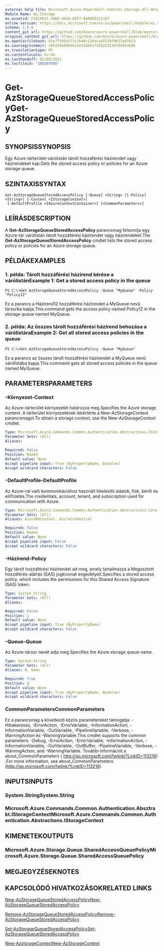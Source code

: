 ```yaml
---
external help file: Microsoft.Azure.PowerShell.Cmdlets.Storage.dll-Help.xml
Module Name: Az.Storage
ms.assetid: F1EC601C-3ADD-402A-A5F7-84A95D312187
online version: https://docs.microsoft.com/en-us/powershell/module/az.storage/get-azstoragequeuestoredaccesspolicy
schema: 2.0.0
content_git_url: https://github.com/Azure/azure-powershell/blob/master/src/Storage/Storage.Management/help/Get-AzStorageQueueStoredAccessPolicy.md
original_content_git_url: https://github.com/Azure/azure-powershell/blob/master/src/Storage/Storage.Management/help/Get-AzStorageQueueStoredAccessPolicy.md
ms.openlocfilehash: b1e7f305b571c5b40c12dacadf520f9637e076f3
ms.sourcegitcommit: c05d3d669b5631e526841f47b22513d78495350b
ms.translationtype: MT
ms.contentlocale: hu-HU
ms.lasthandoff: 02/09/2021
ms.locfileid: "100207806"
---
```

# <span data-ttu-id="6c1a6-101">Get-AzStorageQueueStoredAccessPolicy</span><span class="sxs-lookup"><span data-stu-id="6c1a6-101">Get-AzStorageQueueStoredAccessPolicy</span></span>

## <span data-ttu-id="6c1a6-102">SYNOPSIS</span><span class="sxs-lookup"><span data-stu-id="6c1a6-102">SYNOPSIS</span></span>
<span data-ttu-id="6c1a6-103">Egy Azure-tárterület-várólistán tárolt hozzáférési házirendet vagy házirendeket kap.</span><span class="sxs-lookup"><span data-stu-id="6c1a6-103">Gets the stored access policy or policies for an Azure storage queue.</span></span>

## <span data-ttu-id="6c1a6-104">SZINTAXIS</span><span class="sxs-lookup"><span data-stu-id="6c1a6-104">SYNTAX</span></span>

```
Get-AzStorageQueueStoredAccessPolicy [-Queue] <String> [[-Policy] <String>] [-Context <IStorageContext>]
 [-DefaultProfile <IAzureContextContainer>] [<CommonParameters>]
```

## <span data-ttu-id="6c1a6-105">LEÍRÁS</span><span class="sxs-lookup"><span data-stu-id="6c1a6-105">DESCRIPTION</span></span>
<span data-ttu-id="6c1a6-106">A **Get-AzStorageQueueStoredAccessPolicy** parancsmag felsorolja egy Azure-tár várólistán tárolt hozzáférési házirendet vagy házirendeket.</span><span class="sxs-lookup"><span data-stu-id="6c1a6-106">The **Get-AzStorageQueueStoredAccessPolicy** cmdlet lists the stored access policy or policies for an Azure storage queue.</span></span>

## <span data-ttu-id="6c1a6-107">PÉLDÁK</span><span class="sxs-lookup"><span data-stu-id="6c1a6-107">EXAMPLES</span></span>

### <span data-ttu-id="6c1a6-108">1. példa: Tárolt hozzáférési házirend kérése a várólistán</span><span class="sxs-lookup"><span data-stu-id="6c1a6-108">Example 1: Get a stored access policy in the queue</span></span>
```
PS C:\>Get-AzStorageQueueStoredAccessPolicy -Queue "MyQueue" -Policy "Policy12"
```

<span data-ttu-id="6c1a6-109">Ez a parancs a Házirend12 hozzáférési házirendet a MyQueue nevű társorba kapja.</span><span class="sxs-lookup"><span data-stu-id="6c1a6-109">This command gets the access policy named Policy12 in the storage queue named MyQueue.</span></span>

### <span data-ttu-id="6c1a6-110">2. példa: Az összes tárolt hozzáférési házirend behozása a várólistára</span><span class="sxs-lookup"><span data-stu-id="6c1a6-110">Example 2: Get all stored access policies in the queue</span></span>
```
PS C:\>Get-AzStorageQueueStoredAccessPolicy -Queue "MyQueue"
```

<span data-ttu-id="6c1a6-111">Ez a parancs az összes tárolt hozzáférési házirendet a MyQueue nevű várólistába kapja.</span><span class="sxs-lookup"><span data-stu-id="6c1a6-111">This command gets all stored access policies in the queue named MyQueue.</span></span>

## <span data-ttu-id="6c1a6-112">PARAMETERS</span><span class="sxs-lookup"><span data-stu-id="6c1a6-112">PARAMETERS</span></span>

### <span data-ttu-id="6c1a6-113">-Környezet</span><span class="sxs-lookup"><span data-stu-id="6c1a6-113">-Context</span></span>
<span data-ttu-id="6c1a6-114">Az Azure-tárterület környezetét határozza meg.</span><span class="sxs-lookup"><span data-stu-id="6c1a6-114">Specifies the Azure storage context.</span></span>
<span data-ttu-id="6c1a6-115">A tárterület környezetének lekértérte a New-AzStorageContext parancsmagot.</span><span class="sxs-lookup"><span data-stu-id="6c1a6-115">To obtain a storage context, use the New-AzStorageContext cmdlet.</span></span>

```yaml
Type: Microsoft.Azure.Commands.Common.Authentication.Abstractions.IStorageContext
Parameter Sets: (All)
Aliases:

Required: False
Position: Named
Default value: None
Accept pipeline input: True (ByPropertyName, ByValue)
Accept wildcard characters: False
```

### <span data-ttu-id="6c1a6-116">-DefaultProfile</span><span class="sxs-lookup"><span data-stu-id="6c1a6-116">-DefaultProfile</span></span>
<span data-ttu-id="6c1a6-117">Az Azure-ral való kommunikációhoz használt hitelesítő adatok, fiók, bérlő és előfizetés.</span><span class="sxs-lookup"><span data-stu-id="6c1a6-117">The credentials, account, tenant, and subscription used for communication with Azure.</span></span>

```yaml
Type: Microsoft.Azure.Commands.Common.Authentication.Abstractions.Core.IAzureContextContainer
Parameter Sets: (All)
Aliases: AzureRmContext, AzureCredential

Required: False
Position: Named
Default value: None
Accept pipeline input: False
Accept wildcard characters: False
```

### <span data-ttu-id="6c1a6-118">-Házirend</span><span class="sxs-lookup"><span data-stu-id="6c1a6-118">-Policy</span></span>
<span data-ttu-id="6c1a6-119">Egy tárolt hozzáférési házirendet ad meg, amely tartalmazza a Megosztott hozzáférés-aláírás (SAS) jogkivonat engedélyeit.</span><span class="sxs-lookup"><span data-stu-id="6c1a6-119">Specifies a stored access policy, which includes the permissions for this Shared Access Signature (SAS) token.</span></span>

```yaml
Type: System.String
Parameter Sets: (All)
Aliases:

Required: False
Position: 1
Default value: None
Accept pipeline input: True (ByPropertyName)
Accept wildcard characters: False
```

### <span data-ttu-id="6c1a6-120">-Queue</span><span class="sxs-lookup"><span data-stu-id="6c1a6-120">-Queue</span></span>
<span data-ttu-id="6c1a6-121">Az Azure-társor nevét adja meg.</span><span class="sxs-lookup"><span data-stu-id="6c1a6-121">Specifies the Azure storage queue name.</span></span>

```yaml
Type: System.String
Parameter Sets: (All)
Aliases: N, Name

Required: True
Position: 0
Default value: None
Accept pipeline input: True (ByPropertyName, ByValue)
Accept wildcard characters: False
```

### <span data-ttu-id="6c1a6-122">CommonParameters</span><span class="sxs-lookup"><span data-stu-id="6c1a6-122">CommonParameters</span></span>
<span data-ttu-id="6c1a6-123">Ez a parancsmag a következő közös paramétereket támogatja: -Hibakeresés, -ErrorAction, -ErrorVariable, -InformationAction, -InformationVariable, -OutVariable, -PipelineVariable, -Verbose, -WarningAction és -WarningVariable.</span><span class="sxs-lookup"><span data-stu-id="6c1a6-123">This cmdlet supports the common parameters: -Debug, -ErrorAction, -ErrorVariable, -InformationAction, -InformationVariable, -OutVariable, -OutBuffer, -PipelineVariable, -Verbose, -WarningAction, and -WarningVariable.</span></span> <span data-ttu-id="6c1a6-124">További információt a about_CommonParameters ( http://go.microsoft.com/fwlink/?LinkID=113216) .</span><span class="sxs-lookup"><span data-stu-id="6c1a6-124">For more information, see about_CommonParameters (http://go.microsoft.com/fwlink/?LinkID=113216).</span></span>

## <span data-ttu-id="6c1a6-125">INPUTS</span><span class="sxs-lookup"><span data-stu-id="6c1a6-125">INPUTS</span></span>

### <span data-ttu-id="6c1a6-126">System.String</span><span class="sxs-lookup"><span data-stu-id="6c1a6-126">System.String</span></span>

### <span data-ttu-id="6c1a6-127">Microsoft.Azure.Commands.Common.Authentication.Absztrakt.IStorageContext</span><span class="sxs-lookup"><span data-stu-id="6c1a6-127">Microsoft.Azure.Commands.Common.Authentication.Abstractions.IStorageContext</span></span>

## <span data-ttu-id="6c1a6-128">KIMENETEK</span><span class="sxs-lookup"><span data-stu-id="6c1a6-128">OUTPUTS</span></span>

### <span data-ttu-id="6c1a6-129">Microsoft.Azure.Storage.Queue.SharedAccessQueuePolicy</span><span class="sxs-lookup"><span data-stu-id="6c1a6-129">Microsoft.Azure.Storage.Queue.SharedAccessQueuePolicy</span></span>

## <span data-ttu-id="6c1a6-130">MEGJEGYZÉSEK</span><span class="sxs-lookup"><span data-stu-id="6c1a6-130">NOTES</span></span>

## <span data-ttu-id="6c1a6-131">KAPCSOLÓDÓ HIVATKOZÁSOK</span><span class="sxs-lookup"><span data-stu-id="6c1a6-131">RELATED LINKS</span></span>

[<span data-ttu-id="6c1a6-132">New-AzStorageQueueStoredAccessPolicy</span><span class="sxs-lookup"><span data-stu-id="6c1a6-132">New-AzStorageQueueStoredAccessPolicy</span></span>](./New-AzStorageQueueStoredAccessPolicy.md)

[<span data-ttu-id="6c1a6-133">Remove-AzStorageQueueStoredAccessPolicy</span><span class="sxs-lookup"><span data-stu-id="6c1a6-133">Remove-AzStorageQueueStoredAccessPolicy</span></span>](./Remove-AzStorageQueueStoredAccessPolicy.md)

[<span data-ttu-id="6c1a6-134">Set-AzStorageQueueStoredAccessPolicy</span><span class="sxs-lookup"><span data-stu-id="6c1a6-134">Set-AzStorageQueueStoredAccessPolicy</span></span>](./Set-AzStorageQueueStoredAccessPolicy.md)

[<span data-ttu-id="6c1a6-135">New-AzstorageContext</span><span class="sxs-lookup"><span data-stu-id="6c1a6-135">New-AzStorageContext</span></span>](./New-AzStorageContext.md)


